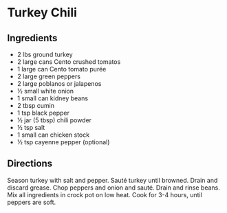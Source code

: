 # Turkey Chili

## Ingredients

- 2 lbs ground turkey
- 2 large cans Cento crushed tomatos
- 1 large can Cento tomato purée
- 2 large green peppers
- 2 large poblanos or jalapenos
- ½ small white onion
- 1 small can kidney beans
- 2 tbsp cumin
- 1 tsp black pepper
- ½ jar (5 tbsp) chili powder
- ½ tsp salt
- 1 small can chicken stock
- ½ tsp cayenne pepper (optional)

## Directions

Season turkey with salt and pepper. Sauté turkey until browned. Drain and
discard grease. Chop peppers and onion and sauté. Drain and rinse beans. Mix
all ingredients in crock pot on low heat. Cook for 3-4 hours, until peppers
are soft.

